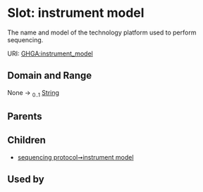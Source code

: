 
# Slot: instrument model


The name and model of the technology platform used to perform sequencing.

URI: [GHGA:instrument_model](https://w3id.org/GHGA/instrument_model)


## Domain and Range

None &#8594;  <sub>0..1</sub> [String](types/String.md)

## Parents


## Children

 *  [sequencing protocol➞instrument model](sequencing_protocol_instrument_model.md)

## Used by

